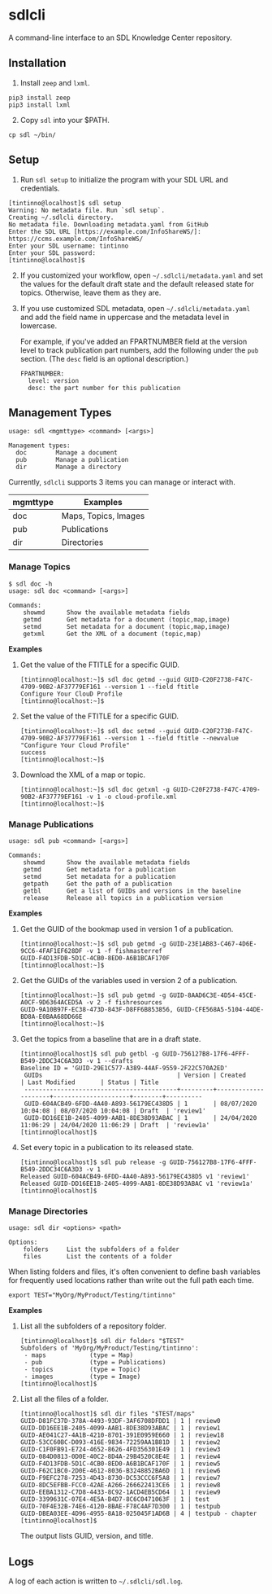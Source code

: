 # sdlcli
A command-line interface to an SDL Knowledge Center repository.

## Installation 

1. Install `zeep` and `lxml`.

```
pip3 install zeep
pip3 install lxml
```

2. Copy `sdl` into your $PATH.

```
cp sdl ~/bin/
```

## Setup

1. Run `sdl setup` to initialize the program with your SDL URL and credentials.

```
[tintinno@localhost]$ sdl setup
Warning: No metadata file. Run `sdl setup`.
Creating ~/.sdlcli directory.
No metadata file. Downloading metadata.yaml from GitHub
Enter the SDL URL [https://example.com/InfoShareWS/]: https://ccms.example.com/InfoShareWS/    
Enter your SDL username: tintinno 
Enter your SDL password:
[tintinno@localhost]$
```

2. If you customized your workflow, open `~/.sdlcli/metadata.yaml` and set the 
   values for the default draft state and the default released state for topics.
   Otherwise, leave them as they are.

3. If you use customized SDL metadata, open `~/.sdlcli/metadata.yaml` and add 
   the field name in uppercase and the metadata level in lowercase.

   For example, if you've added an FPARTNUMBER field at the version level to track 
   publication part numbers, add the following under the `pub` section. 
   (The `desc` field is an optional description.)

   ```
   FPARTNUMBER:
     level: version
     desc: the part number for this publication 
   ```

## Management Types

```
usage: sdl <mgmttype> <command> [<args>]

Management types:
  doc        Manage a document
  pub        Manage a publication
  dir        Manage a directory
```
Currently, `sdlcli` supports 3 items you can manage or interact with.

| mgmttype | Examples     |
|----------|--------------|
| doc      | Maps, Topics, Images |
| pub      | Publications |
| dir      | Directories  |

### Manage Topics

```
$ sdl doc -h
usage: sdl doc <command> [<args>] 

Commands:
    showmd      Show the available metadata fields
    getmd       Get metadata for a document (topic,map,image)
    setmd       Set metadata for a document (topic,map,image)
    getxml      Get the XML of a document (topic,map)
```

**Examples**

1. Get the value of the FTITLE for a specific GUID.
   ```
   [tintinno@localhost:~]$ sdl doc getmd --guid GUID-C20F2738-F47C-4709-90B2-AF37779EF161 --version 1 --field ftitle
   Configure Your ClouD Profile
   [tintinno@localhost:~]$
   ```

1. Set the value of the FTITLE for a specific GUID.
   ```
   [tintinno@localhost:~]$ sdl doc setmd --guid GUID-C20F2738-F47C-4709-90B2-AF37779EF161 --version 1 --field ftitle --newvalue "Configure Your Cloud Profile"
   success
   [tintinno@localhost:~]$
   ```

1. Download the XML of a map or topic.
   ```
   [tintinno@localhost:~]$ sdl doc getxml -g GUID-C20F2738-F47C-4709-90B2-AF37779EF161 -v 1 -o cloud-profile.xml
   [tintinno@localhost:~]$
   ```

### Manage Publications

```
usage: sdl pub <command> [<args>]

Commands:
    showmd      Show the available metadata fields
    getmd       Get metadata for a publication
    setmd       Set metadata for a publication
    getpath     Get the path of a publication
    getbl       Get a list of GUIDs and versions in the baseline
    release     Release all topics in a publication version
```

**Examples**

1. Get the GUID of the bookmap used in version 1 of a publication.
   ```
   [tintinno@localhost:~]$ sdl pub getmd -g GUID-23E1AB83-C467-4D6E-9CC6-4FAF1EF628DF -v 1 -f fishmasterref
   GUID-F4D13FDB-5D1C-4CB0-8ED0-A6B1BCAF170F
   [tintinno@localhost:~]$
   ```

1. Get the GUIDs of the variables used in version 2 of a publication.
   ```
   [tintinno@localhost:~]$ sdl pub getmd -g GUID-8AAD6C3E-4D54-45CE-A0CF-9D6364ACED5A -v 2 -f fishresources
   GUID-9A10B97F-EC38-473D-843F-D8FF6B853856, GUID-CFE568A5-5104-44DE-BD8A-E0BAA68DD66E
   [tintinno@localhost:~]$
   ```

1. Get the topics from a baseline that are in a draft state.
   ```
   [tintinno@localhost]$ sdl pub getbl -g GUID-756127B8-17F6-4FFF-B549-2DDC34C6A3D3 -v 1 --drafts
   Baseline ID = 'GUID-29E1C577-A389-44AF-9559-2F22C570A2ED'
    GUIDs                                     | Version | Created             | Last Modified       | Status | Title
    ------------------------------------------+---------+---------------------+---------------------+--------+----------
    GUID-604ACB49-6FDD-4A40-A893-56179EC438D5 | 1       | 08/07/2020 10:04:08 | 08/07/2020 10:04:08 | Draft  | 'review1'
    GUID-DD16EE1B-2405-4099-AAB1-8DE38D93ABAC | 1       | 24/04/2020 11:06:29 | 24/04/2020 11:06:29 | Draft  | 'review1a'
   [tintinno@localhost]$
   ```

1. Set every topic in a publication to its released state.
   ```
   [tintinno@localhost]$ sdl pub release -g GUID-756127B8-17F6-4FFF-B549-2DDC34C6A3D3 -v 1
   Released GUID-604ACB49-6FDD-4A40-A893-56179EC438D5 v1 'review1'
   Released GUID-DD16EE1B-2405-4099-AAB1-8DE38D93ABAC v1 'review1a'
   [tintinno@localhost]$
   ```

### Manage Directories
```
usage: sdl dir <options> <path>

Options:
    folders     List the subfolders of a folder
    files       List the contents of a folder
```
When listing folders and files, it's often convenient to define bash variables for frequently used 
locations rather than write out the full path each time.
```
export TEST="MyOrg/MyProduct/Testing/tintinno"
```

**Examples**

1. List all the subfolders of a repository folder.
   ```
   [tintinno@localhost]$ sdl dir folders "$TEST"
   Subfolders of 'MyOrg/MyProduct/Testing/tintinno':
    - maps            (type = Map)
    - pub             (type = Publications)
    - topics          (type = Topic)
    - images          (type = Image)
   [tintinno@localhost]$
   ```
1. List all the files of a folder.
   ```
   [tintinno@localhost]$ sdl dir files "$TEST/maps"
   GUID-D81FC37D-378A-4493-93DF-3AF6708DFDD1 | 1 | review0
   GUID-DD16EE1B-2405-4099-AAB1-8DE38D93ABAC | 1 | review1
   GUID-AE041C27-4A1B-4210-8701-391E0959E660 | 1 | review18
   GUID-53CC60BC-D093-416E-9834-72259AA1B81D | 1 | review2
   GUID-C1F0FB91-E724-4652-8626-4FD356301E49 | 1 | review3
   GUID-084D0813-0D0E-40C2-8D4A-29B4520C8E4E | 1 | review4
   GUID-F4D13FDB-5D1C-4CB0-8ED0-A6B1BCAF170F | 1 | review5
   GUID-F62C1BC0-2D0E-4612-8036-B3248852BA6D | 1 | review6
   GUID-F9EFC278-7253-4D43-8730-DC53CCC6F5A8 | 1 | review7
   GUID-8DC5EFBB-FCC0-42AE-A266-266622413CE6 | 1 | review8
   GUID-EEBA1312-C7D8-4433-8C92-1ACD4EB5CD64 | 1 | review9
   GUID-3399631C-07E4-4E5A-B4D7-8C6C0471063F | 1 | test
   GUID-70F4E32B-74E6-4120-8BAE-F78C4AF7D300 | 1 | testpub
   GUID-DBEA03EE-4D96-4955-8A18-025045F1AD6B | 4 | testpub - chapter
   [tintinno@localhost]$
   ```
   The output lists GUID, version, and title.

## Logs

A log of each action is written to `~/.sdlcli/sdl.log`.
